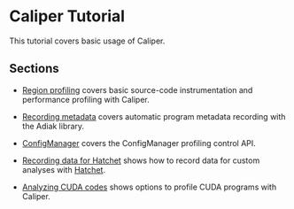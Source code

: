 # Caliper Tutorial

This tutorial covers basic usage of Caliper.

## Sections

* [Region profiling](region_profiling.md) covers basic source-code instrumentation and performance profiling with Caliper.

* [Recording metadata](recording_metadata.md) covers automatic program metadata recording with the Adiak library.

* [ConfigManager](configmanager.md) covers the ConfigManager profiling control API.

* [Recording data for Hatchet](recording_hatchet.md) shows how to record data for custom analyses with [Hatchet](https://github.com/hatchet/hatchet).

* [Analyzing CUDA codes](analyzing_cuda_codes.md) shows options to profile CUDA programs with Caliper.